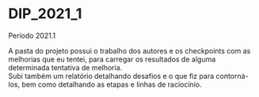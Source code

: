 # DIP_2021_1

Período 2021.1

A pasta do projeto possui o trabalho dos autores e os checkpoints com as melhorias que eu tentei, para carregar os resultados de alguma determinada tentativa de melhoria.   
Subi também um relatório detalhando desafios e o que fiz para contorná-los, bem como detalhando as etapas e linhas de raciocínio. 
